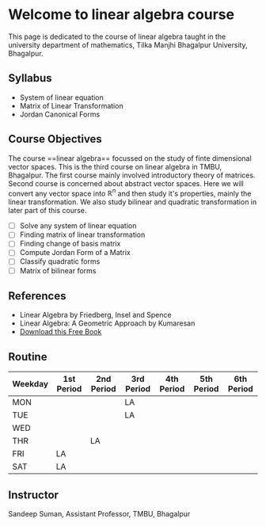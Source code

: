 # Welcome to linear algebra course

This page is dedicated to the course of linear algebra taught in the university department of mathematics, Tilka Manjhi Bhagalpur University, Bhagalpur.

## Syllabus

- System of linear equation
- Matrix of Linear Transformation
- Jordan Canonical Forms

## Course Objectives

The course ==linear algebra== focussed on the study of finte dimensional vector spaces. This is the third course on linear algebra in TMBU, Bhagalpur. The first course mainly involved introductory theory of matrices. Second course is concerned about abstract vector spaces. Here we will convert any vector space into $\mathbb{R}^n$ and then study it's properties, mainly the linear transformation. We also study bilinear and quadratic transformation in later part of this course. 

- [ ] Solve any system of linear equation
- [ ] Finding matrix of linear transformation
- [ ] Finding change of basis matrix 
- [ ] Compute Jordan Form of a Matrix
- [ ] Classify quadratic forms
- [ ] Matrix of bilinear forms

## References

- Linear Algebra by Friedberg, Insel and Spence
- Linear Algebra: A Geometric Approach by Kumaresan
- [Download this Free Book](https://www.math.ucdavis.edu/~linear/linear-guest.pdf)

## Routine

| Weekday | 1st Period | 2nd Period | 3rd Period | 4th Period | 5th Period | 6th Period |
|---------|------------|------------|------------|------------|------------|------------|
| MON     |            |            | LA         |            |            |            |
| TUE     |            |            | LA         |            |            |            |
| WED     |            |            |            |            |            |            |
| THR     |            | LA         |            |            |            |            |
| FRI     | LA         |            |            |            |            |            |
| SAT     | LA         |            |            |            |            |            |

## Instructor

Sandeep Suman, Assistant Professor, TMBU, Bhagalpur